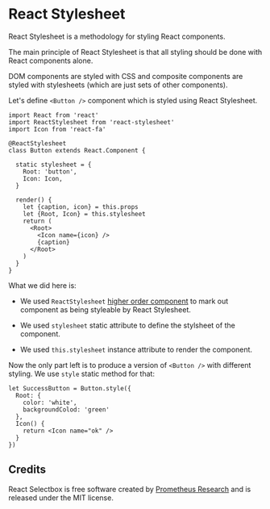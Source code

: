 React Stylesheet
================

React Stylesheet is a methodology for styling React components.

The main principle of React Stylesheet is that all styling should be done with
React components alone.

DOM components are styled with CSS and composite components are styled with
stylesheets (which are just sets of other components).

Let's define `<Button />` component which is styled using React Stylesheet.

    import React from 'react'
    import ReactStylesheet from 'react-stylesheet'
    import Icon from 'react-fa'

    @ReactStylesheet
    class Button extends React.Component {

      static stylesheet = {
        Root: 'button',
        Icon: Icon,
      }

      render() {
        let {caption, icon} = this.props
        let {Root, Icon} = this.stylesheet
        return (
          <Root>
            <Icon name={icon} />
            {caption}
          </Root>
        )
      }
    }

What we did here is:

* We used `ReactStylesheet` [higher order component][] to mark out component as
  being styleable by React Stylesheet.

* We used `stylesheet` static attribute to define the stylsheet of the
  component.

* We used `this.stylesheet` instance attribute to render the component.

Now the only part left is to produce a version of `<Button />` with different
styling. We use `style` static method for that:

    let SuccessButton = Button.style({
      Root: {
        color: 'white',
        backgroundColod: 'green'
      },
      Icon() {
        return <Icon name="ok" />
      }
    })

## Credits

React Selectbox is free software created by [Prometheus Research][] and is
released under the MIT license.

[Prometheus Research]: http://prometheusresearch.com
[higher order component]: https://gist.github.com/sebmarkbage/ef0bf1f338a7182b6775
[react-fa]: https://github.com/andreypopp/react-fa
